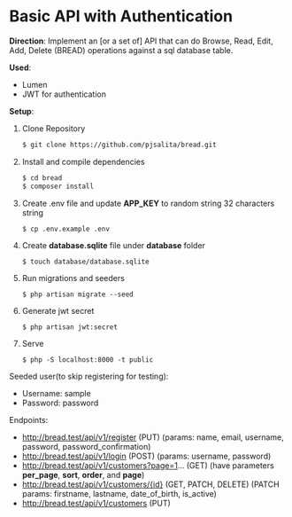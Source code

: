 # Basic API with Authentication

**Direction**: Implement an [or a set of] API that can do Browse, Read, Edit, Add, Delete (BREAD) operations against a sql database table.

**Used**:
- Lumen
- JWT for authentication

**Setup**:
1. Clone Repository
    ```sh
    $ git clone https://github.com/pjsalita/bread.git
    ```
2. Install and compile dependencies
    ```sh
    $ cd bread
    $ composer install
    ```
3. Create .env file and update **APP_KEY** to random string 32 characters string
    ```sh
    $ cp .env.example .env
    ```
4. Create **database.sqlite** file under **database** folder
    ```
    $ touch database/database.sqlite
    ```
5. Run migrations and seeders
    ```
    $ php artisan migrate --seed
    ```
6. Generate jwt secret
    ```
    $ php artisan jwt:secret
    ```
7. Serve
    ```
    $ php -S localhost:8000 -t public
    ```

Seeded user(to skip registering for testing):
- Username: sample
- Password: password

Endpoints:
- http://bread.test/api/v1/register (PUT)
  (params: name, email, username, password, password_confirmation)
- http://bread.test/api/v1/login (POST)
  (params: username, password)
- http://bread.test/api/v1/customers?page=1... (GET)
  (have parameters **per_page**, **sort**, **order**, and **page**)
- http://bread.test/api/v1/customers/{id} (GET, PATCH, DELETE)
  (PATCH params: firstname, lastname, date_of_birth, is_active)
- http://bread.test/api/v1/customers (PUT)

